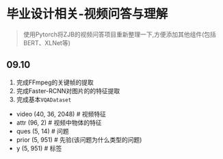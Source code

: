 # 毕业设计相关-视频问答与理解

> 使用Pytorch将ZJB的视频问答项目重新整理一下,方便添加其他组件(包括BERT、XLNet等)


## 09.10

1. 完成FFmpeg的关键帧的提取
1. 完成Faster-RCNN对图片的的特征提取
2. 完成基本```VQADataset```

- video  (40, 36, 2048)  # 视频特征
- attr   (96, 2)         # 视频中物体的特征
- ques   (5, 14)         # 问题
- prior  (5, 951)        # 先验(该问题为什么类型的问题)
- y      (5, 951)        # 标签




